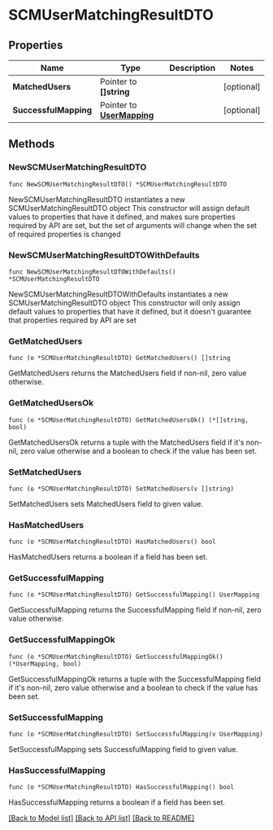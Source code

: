 # SCMUserMatchingResultDTO

## Properties

Name | Type | Description | Notes
------------ | ------------- | ------------- | -------------
**MatchedUsers** | Pointer to **[]string** |  | [optional] 
**SuccessfulMapping** | Pointer to [**UserMapping**](UserMapping.md) |  | [optional] 

## Methods

### NewSCMUserMatchingResultDTO

`func NewSCMUserMatchingResultDTO() *SCMUserMatchingResultDTO`

NewSCMUserMatchingResultDTO instantiates a new SCMUserMatchingResultDTO object
This constructor will assign default values to properties that have it defined,
and makes sure properties required by API are set, but the set of arguments
will change when the set of required properties is changed

### NewSCMUserMatchingResultDTOWithDefaults

`func NewSCMUserMatchingResultDTOWithDefaults() *SCMUserMatchingResultDTO`

NewSCMUserMatchingResultDTOWithDefaults instantiates a new SCMUserMatchingResultDTO object
This constructor will only assign default values to properties that have it defined,
but it doesn't guarantee that properties required by API are set

### GetMatchedUsers

`func (o *SCMUserMatchingResultDTO) GetMatchedUsers() []string`

GetMatchedUsers returns the MatchedUsers field if non-nil, zero value otherwise.

### GetMatchedUsersOk

`func (o *SCMUserMatchingResultDTO) GetMatchedUsersOk() (*[]string, bool)`

GetMatchedUsersOk returns a tuple with the MatchedUsers field if it's non-nil, zero value otherwise
and a boolean to check if the value has been set.

### SetMatchedUsers

`func (o *SCMUserMatchingResultDTO) SetMatchedUsers(v []string)`

SetMatchedUsers sets MatchedUsers field to given value.

### HasMatchedUsers

`func (o *SCMUserMatchingResultDTO) HasMatchedUsers() bool`

HasMatchedUsers returns a boolean if a field has been set.

### GetSuccessfulMapping

`func (o *SCMUserMatchingResultDTO) GetSuccessfulMapping() UserMapping`

GetSuccessfulMapping returns the SuccessfulMapping field if non-nil, zero value otherwise.

### GetSuccessfulMappingOk

`func (o *SCMUserMatchingResultDTO) GetSuccessfulMappingOk() (*UserMapping, bool)`

GetSuccessfulMappingOk returns a tuple with the SuccessfulMapping field if it's non-nil, zero value otherwise
and a boolean to check if the value has been set.

### SetSuccessfulMapping

`func (o *SCMUserMatchingResultDTO) SetSuccessfulMapping(v UserMapping)`

SetSuccessfulMapping sets SuccessfulMapping field to given value.

### HasSuccessfulMapping

`func (o *SCMUserMatchingResultDTO) HasSuccessfulMapping() bool`

HasSuccessfulMapping returns a boolean if a field has been set.


[[Back to Model list]](../README.md#documentation-for-models) [[Back to API list]](../README.md#documentation-for-api-endpoints) [[Back to README]](../README.md)


